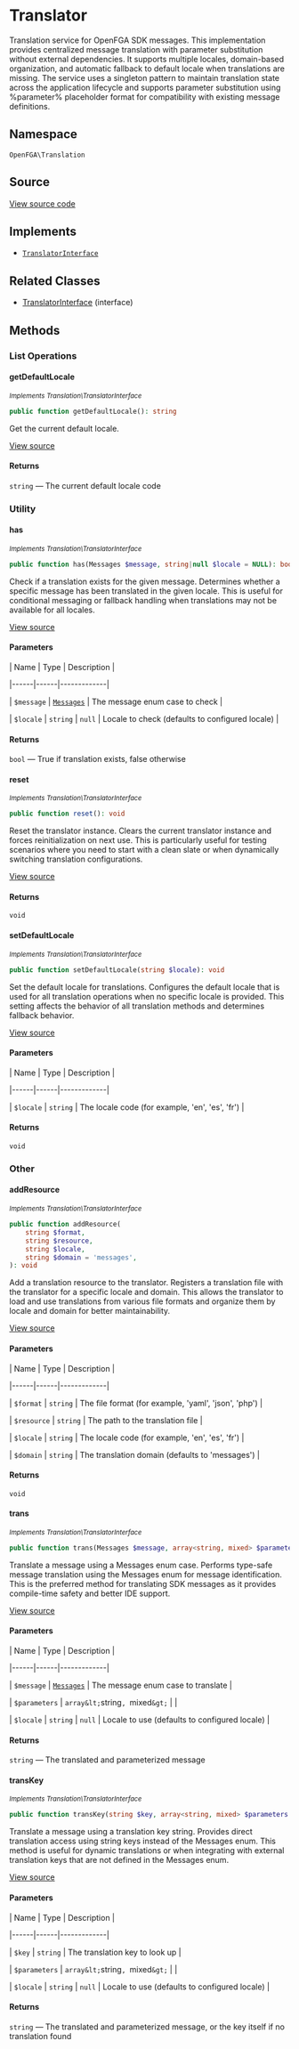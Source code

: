 # Translator

Translation service for OpenFGA SDK messages. This implementation provides centralized message translation with parameter substitution without external dependencies. It supports multiple locales, domain-based organization, and automatic fallback to default locale when translations are missing. The service uses a singleton pattern to maintain translation state across the application lifecycle and supports parameter substitution using %parameter% placeholder format for compatibility with existing message definitions.

## Namespace

`OpenFGA\Translation`

## Source

[View source code](https://github.com/evansims/openfga-php/blob/main/src/Translation/Translator.php)

## Implements

* [`TranslatorInterface`](TranslatorInterface.md)

## Related Classes

* [TranslatorInterface](Translation/TranslatorInterface.md) (interface)

## Methods

### List Operations

#### getDefaultLocale

*<small>Implements Translation\TranslatorInterface</small>*

```php
public function getDefaultLocale(): string

```

Get the current default locale.

[View source](https://github.com/evansims/openfga-php/blob/main/src/Translation/TranslatorInterface.php#L46)

#### Returns

`string` — The current default locale code

### Utility

#### has

*<small>Implements Translation\TranslatorInterface</small>*

```php
public function has(Messages $message, string|null $locale = NULL): bool

```

Check if a translation exists for the given message. Determines whether a specific message has been translated in the given locale. This is useful for conditional messaging or fallback handling when translations may not be available for all locales.

[View source](https://github.com/evansims/openfga-php/blob/main/src/Translation/TranslatorInterface.php#L59)

#### Parameters

| Name | Type | Description |

|------|------|-------------|

| `$message` | [`Messages`](Messages.md) | The message enum case to check |

| `$locale` | `string` &#124; `null` | Locale to check (defaults to configured locale) |

#### Returns

`bool` — True if translation exists, false otherwise

#### reset

*<small>Implements Translation\TranslatorInterface</small>*

```php
public function reset(): void

```

Reset the translator instance. Clears the current translator instance and forces reinitialization on next use. This is particularly useful for testing scenarios where you need to start with a clean slate or when dynamically switching translation configurations.

[View source](https://github.com/evansims/openfga-php/blob/main/src/Translation/TranslatorInterface.php#L68)

#### Returns

`void`

#### setDefaultLocale

*<small>Implements Translation\TranslatorInterface</small>*

```php
public function setDefaultLocale(string $locale): void

```

Set the default locale for translations. Configures the default locale that is used for all translation operations when no specific locale is provided. This setting affects the behavior of all translation methods and determines fallback behavior.

[View source](https://github.com/evansims/openfga-php/blob/main/src/Translation/TranslatorInterface.php#L81)

#### Parameters

| Name | Type | Description |

|------|------|-------------|

| `$locale` | `string` | The locale code (for example, &#039;en&#039;, &#039;es&#039;, &#039;fr&#039;) |

#### Returns

`void`

### Other

#### addResource

*<small>Implements Translation\TranslatorInterface</small>*

```php
public function addResource(
    string $format,
    string $resource,
    string $locale,
    string $domain = 'messages',
): void

```

Add a translation resource to the translator. Registers a translation file with the translator for a specific locale and domain. This allows the translator to load and use translations from various file formats and organize them by locale and domain for better maintainability.

[View source](https://github.com/evansims/openfga-php/blob/main/src/Translation/TranslatorInterface.php#L39)

#### Parameters

| Name | Type | Description |

|------|------|-------------|

| `$format` | `string` | The file format (for example, &#039;yaml&#039;, &#039;json&#039;, &#039;php&#039;) |

| `$resource` | `string` | The path to the translation file |

| `$locale` | `string` | The locale code (for example, &#039;en&#039;, &#039;es&#039;, &#039;fr&#039;) |

| `$domain` | `string` | The translation domain (defaults to &#039;messages&#039;) |

#### Returns

`void`

#### trans

*<small>Implements Translation\TranslatorInterface</small>*

```php
public function trans(Messages $message, array<string, mixed> $parameters = [], string|null $locale = NULL): string

```

Translate a message using a Messages enum case. Performs type-safe message translation using the Messages enum for message identification. This is the preferred method for translating SDK messages as it provides compile-time safety and better IDE support.

[View source](https://github.com/evansims/openfga-php/blob/main/src/Translation/TranslatorInterface.php#L98)

#### Parameters

| Name | Type | Description |

|------|------|-------------|

| `$message` | [`Messages`](Messages.md) | The message enum case to translate |

| `$parameters` | `array&lt;`string`, `mixed`&gt;` |  |

| `$locale` | `string` &#124; `null` | Locale to use (defaults to configured locale) |

#### Returns

`string` — The translated and parameterized message

#### transKey

*<small>Implements Translation\TranslatorInterface</small>*

```php
public function transKey(string $key, array<string, mixed> $parameters = [], string|null $locale = NULL): string

```

Translate a message using a translation key string. Provides direct translation access using string keys instead of the Messages enum. This method is useful for dynamic translations or when integrating with external translation keys that are not defined in the Messages enum.

[View source](https://github.com/evansims/openfga-php/blob/main/src/Translation/TranslatorInterface.php#L115)

#### Parameters

| Name | Type | Description |

|------|------|-------------|

| `$key` | `string` | The translation key to look up |

| `$parameters` | `array&lt;`string`, `mixed`&gt;` |  |

| `$locale` | `string` &#124; `null` | Locale to use (defaults to configured locale) |

#### Returns

`string` — The translated and parameterized message, or the key itself if no translation found
